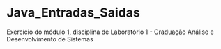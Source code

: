 # Java_Entradas_Saidas
Exercício do módulo 1, disciplina de Laboratório 1 - Graduação Análise e Desenvolvimento de Sistemas
